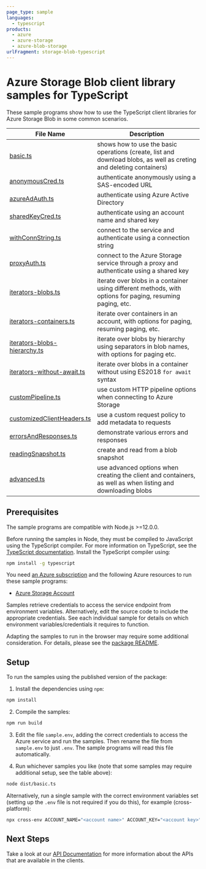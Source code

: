```yaml
---
page_type: sample
languages:
  - typescript
products:
  - azure
  - azure-storage
  - azure-blob-storage
urlFragment: storage-blob-typescript
---
```


# Azure Storage Blob client library samples for TypeScript

These sample programs show how to use the TypeScript client libraries for Azure Storage Blob in some common scenarios.

| **File Name**                                             | **Description**                                                                                                     |
| --------------------------------------------------------- | ------------------------------------------------------------------------------------------------------------------- |
| [basic.ts][basic]                                         | shows how to use the basic operations (create, list and download blobs, as well as creting and deleting containers) |
| [anonymousCred.ts][anonymouscred]                         | authenticate anonymously using a SAS-encoded URL                                                                    |
| [azureAdAuth.ts][azureadauth]                             | authenticate using Azure Active Directory                                                                           |
| [sharedKeyCred.ts][sharedkeycred]                         | authenticate using an account name and shared key                                                                   |
| [withConnString.ts][withconnstring]                       | connect to the service and authenticate using a connection string                                                   |
| [proxyAuth.ts][proxyauth]                                 | connect to the Azure Storage service through a proxy and authenticate using a shared key                            |
| [iterators-blobs.ts][iterators-blobs]                     | iterate over blobs in a container using different methods, with options for paging, resuming paging, etc.           |
| [iterators-containers.ts][iterators-containers]           | iterate over containers in an account, with options for paging, resuming paging, etc.                               |
| [iterators-blobs-hierarchy.ts][iterators-blobs-hierarchy] | iterate over blobs by hierarchy using separators in blob names, with options for paging etc.                        |
| [iterators-without-await.ts][iterators-without-await]     | iterate over blobs in a container without using ES2018 `for await` syntax                                           |
| [customPipeline.ts][custompipeline]                       | use custom HTTP pipeline options when connecting to Azure Storage                                                   |
| [customizedClientHeaders.ts][customizedclientheaders]     | use a custom request policy to add metadata to requests                                                             |
| [errorsAndResponses.ts][errorsandresponses]               | demonstrate various errors and responses                                                                            |
| [readingSnapshot.ts][readingsnapshot]                     | create and read from a blob snapshot                                                                                |
| [advanced.ts][advanced]                                   | use advanced options when creating the client and containers, as well as when listing and downloading blobs         |

## Prerequisites

The sample programs are compatible with Node.js >=12.0.0.

Before running the samples in Node, they must be compiled to JavaScript using the TypeScript compiler. For more information on TypeScript, see the [TypeScript documentation][typescript]. Install the TypeScript compiler using:

```bash
npm install -g typescript
```

You need [an Azure subscription][freesub] and the following Azure resources to run these sample programs:

- [Azure Storage Account][createinstance_azurestorageaccount]

Samples retrieve credentials to access the service endpoint from environment variables. Alternatively, edit the source code to include the appropriate credentials. See each individual sample for details on which environment variables/credentials it requires to function.

Adapting the samples to run in the browser may require some additional consideration. For details, please see the [package README][package].

## Setup

To run the samples using the published version of the package:

1. Install the dependencies using `npm`:

```bash
npm install
```

2. Compile the samples:

```bash
npm run build
```

3. Edit the file `sample.env`, adding the correct credentials to access the Azure service and run the samples. Then rename the file from `sample.env` to just `.env`. The sample programs will read this file automatically.

4. Run whichever samples you like (note that some samples may require additional setup, see the table above):

```bash
node dist/basic.ts
```

Alternatively, run a single sample with the correct environment variables set (setting up the `.env` file is not required if you do this), for example (cross-platform):

```bash
npx cross-env ACCOUNT_NAME="<account name>" ACCOUNT_KEY="<account key>" node dist/basic.js
```

## Next Steps

Take a look at our [API Documentation][apiref] for more information about the APIs that are available in the clients.

[basic]: https://github.com/Azure/azure-sdk-for-js/blob/master/sdk/storage/storage-blob/samples/v12/typescript/src/basic.ts
[anonymouscred]: https://github.com/Azure/azure-sdk-for-js/blob/master/sdk/storage/storage-blob/samples/v12/typescript/src/anonymousCred.ts
[azureadauth]: https://github.com/Azure/azure-sdk-for-js/blob/master/sdk/storage/storage-blob/samples/v12/typescript/src/azureAdAuth.ts
[sharedkeycred]: https://github.com/Azure/azure-sdk-for-js/blob/master/sdk/storage/storage-blob/samples/v12/typescript/src/sharedKeyCred.ts
[withconnstring]: https://github.com/Azure/azure-sdk-for-js/blob/master/sdk/storage/storage-blob/samples/v12/typescript/src/withConnString.ts
[proxyauth]: https://github.com/Azure/azure-sdk-for-js/blob/master/sdk/storage/storage-blob/samples/v12/typescript/src/proxyAuth.ts
[iterators-blobs]: https://github.com/Azure/azure-sdk-for-js/blob/master/sdk/storage/storage-blob/samples/v12/typescript/src/iterators-blobs.ts
[iterators-containers]: https://github.com/Azure/azure-sdk-for-js/blob/master/sdk/storage/storage-blob/samples/v12/typescript/src/iterators-containers.ts
[iterators-blobs-hierarchy]: https://github.com/Azure/azure-sdk-for-js/blob/master/sdk/storage/storage-blob/samples/v12/typescript/src/iterators-blobs-hierarchy.ts
[iterators-without-await]: https://github.com/Azure/azure-sdk-for-js/blob/master/sdk/storage/storage-blob/samples/v12/typescript/src/iterators-without-await.ts
[custompipeline]: https://github.com/Azure/azure-sdk-for-js/blob/master/sdk/storage/storage-blob/samples/v12/typescript/src/customPipeline.ts
[customizedclientheaders]: https://github.com/Azure/azure-sdk-for-js/blob/master/sdk/storage/storage-blob/samples/v12/typescript/src/customizedClientHeaders.ts
[errorsandresponses]: https://github.com/Azure/azure-sdk-for-js/blob/master/sdk/storage/storage-blob/samples/v12/typescript/src/errorsAndResponses.ts
[readingsnapshot]: https://github.com/Azure/azure-sdk-for-js/blob/master/sdk/storage/storage-blob/samples/v12/typescript/src/readingSnapshot.ts
[advanced]: https://github.com/Azure/azure-sdk-for-js/blob/master/sdk/storage/storage-blob/samples/v12/typescript/src/advanced.ts
[apiref]: https://docs.microsoft.com/javascript/api/@azure/storage-blob
[freesub]: https://azure.microsoft.com/free/
[createinstance_azurestorageaccount]: https://docs.microsoft.com/azure/storage/common/storage-account-overview
[package]: https://github.com/Azure/azure-sdk-for-js/tree/master/sdk/storage/storage-blob/README.md
[typescript]: https://www.typescriptlang.org/docs/home.html
